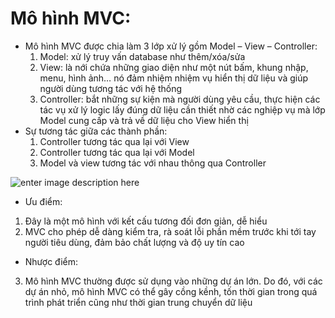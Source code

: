 # Mô hình MVC:
- Mô hình MVC được chia làm 3 lớp xử lý gồm Model – View – Controller:
	1. Model: xử lý truy vấn database như thêm/xóa/sửa
	2. View: là nới chứa những giao diện như một nút bấm, khung nhập, menu, hình ảnh… nó đảm nhiệm nhiệm vụ hiển thị dữ liệu và giúp người dùng tương tác với hệ thống
	3. Controller: bắt những sự kiện mà người dùng yêu cầu, thực hiện các tác vụ xử lý logic lấy đúng dữ liệu cần thiết nhờ các nghiệp vụ mà lớp Model cung cấp và trả về dữ liệu cho View hiển thị
- Sự tương tác giữa các thành phần:
	1. Controller tương tác qua lại với View
	2. Controller tương tác qua lại với Model
	3. Model và view tương tác với nhau thông qua Controller

![enter image description here](https://images.viblo.asia/243b3d41-ec57-4d3f-8d8b-c2d4db8a467f.png)

- Ưu điểm:
1. Đây là một mô hình với kết cấu tương đối đơn giản, dễ hiểu
2. MVC cho phép dễ dàng kiểm tra, rà soát lỗi phần mềm trước khi tới tay người tiêu dùng, đảm bảo chất lượng và độ uy tín cao
- Nhược điểm:
3. Mô hình MVC thường được sử dụng vào những dự án lớn. Do đó, với các dự án nhỏ, mô hình MVC có thể gây cồng kềnh, tốn thời gian trong quá trình phát triển cũng như thời gian trung chuyển dữ liệu
